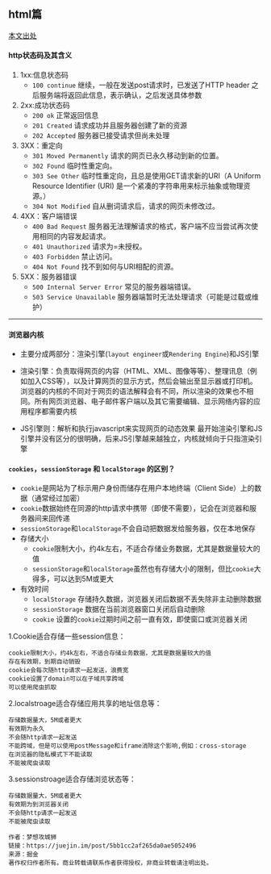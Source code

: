 ## html篇
[本文出处](https://juejin.im/entry/58c60601da2f605dc5a90282)

#### http状态码及其含义
1. 1xx:信息状态码
    * `100 continue` 继续，一般在发送post请求时，已发送了HTTP header 之后服务端将返回此信息，表示确认，之后发送具体参数
2. 2xx:成功状态码
    * `200 ok` 正常返回信息
    * `201 Created` 请求成功并且服务器创建了新的资源
    * `202 Accepted` 服务器已接受请求但尚未处理
3. 3XX：重定向
    * `301 Moved Permanently` 请求的网页已永久移动到新的位置。
    * `302 Found` 临时性重定向。
    * `303 See Other` 临时性重定向，且总是使用GET请求新的URI（A Uniform Resource Identifier (URI) 是一个紧凑的字符串用来标示抽象或物理资源。）  
    * `304 Not Modified` 自从删词请求后，请求的网页未修改过。
4. 4XX：客户端错误
    * `400 Bad Request` 服务器无法理解请求的格式，客户端不应当尝试再次使用相同的内容发起请求。
    * `401 Unauthorized` 请求为=未授权。
    * `403 Forbidden` 禁止访问。
    * `404 Not Found` 找不到如何与URI相配的资源。
5. 5XX：服务器错误
    * `500 Internal Server Error` 常见的服务器端错误。
    * `503 Service Unavailable` 服务器端暂时无法处理请求（可能是过载或维护）
----

#### 浏览器内核

  * 主要分成两部分：渲染引擎(`layout engineer`或`Rendering Engine`)和JS引擎
  
  * 渲染引擎：负责取得网页的内容（HTML、XML、图像等等）、整理讯息（例如加入CSS等），以及计算网页的显示方式，然后会输出至显示器或打印机。浏览器的内核的不同对于网页的语法解释会有不同，所以渲染的效果也不相同。所有网页浏览器、电子邮件客户端以及其它需要编辑、显示网络内容的应用程序都需要内核
  
  * JS引擎则：解析和执行javascript来实现网页的动态效果
  最开始渲染引擎和JS引擎并没有区分的很明确，后来JS引擎越来越独立，内核就倾向于只指渲染引擎      
    
#### `cookies`，`sessionStorage` 和 `localStorage` 的区别？

  * `cookie`是网站为了标示用户身份而储存在用户本地终端（Client Side）上的数据（通常经过加密）
  * `cookie`数据始终在同源的http请求中携带（即使不需要），记会在浏览器和服务器间来回传递
  * `sessionStorage`和`localStorage`不会自动把数据发给服务器，仅在本地保存
  * 存储大小
    * `cookie`限制大小，约4k左右，不适合存储业务数据，尤其是数据量较大的值
    * `sessionStorage`和`localStorage`虽然也有存储大小的限制，但比`cookie`大得多，可以达到5M或更大
  * 有效时间
    * `localStorage` 存储持久数据，浏览器关闭后数据不丢失除非主动删除数据
    * `sessionStorage` 数据在当前浏览器窗口关闭后自动删除
    * `cookie` 设置的`cookie`过期时间之前一直有效，即使窗口或浏览器关闭
    
    
   1.Cookie适合存储一些session信息：
    
    cookie限制大小，约4k左右，不适合存储业务数据，尤其是数据量较大的值
    存在有效期，到期自动销毁
    cookie会每次随http请求一起发送，浪费宽
    cookie设置了domain可以在子域共享跨域
    可以使用爬虫抓取
    
    
   2.localstroage适合存储应用共享的地址信息等：
    
    存储数据量大，5M或者更大
    有效期为永久
    不会随http请求一起发送
    不能跨域，但是可以使用postMessage和iframe消除这个影响,例如：cross-storage
    在浏览器的隐私模式下不能读取
    不能被爬虫读取
    
    
   3.sessionstroage适合存储浏览状态等：
    
    存储数据量大，5M或者更大
    有效期为到浏览器关闭
    不会随http请求一起发送
    不能被爬虫读取
    
    作者：梦想攻城狮
    链接：https://juejin.im/post/5bb1cc2af265da0ae5052496
    来源：掘金
    著作权归作者所有。商业转载请联系作者获得授权，非商业转载请注明出处。
